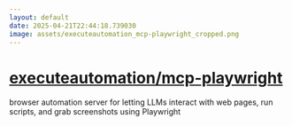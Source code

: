 ```yaml
---
layout: default
date: 2025-04-21T22:44:18.739030
image: assets/executeautomation_mcp-playwright_cropped.png
---
```


# [executeautomation/mcp-playwright](https://github.com/executeautomation/mcp-playwright)

browser automation server for letting LLMs interact with web pages, run scripts, and grab screenshots using Playwright
